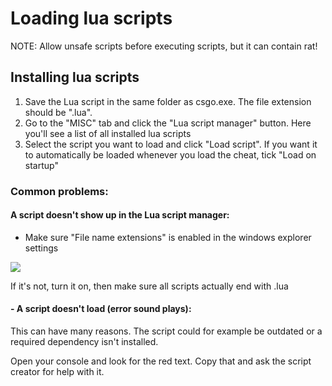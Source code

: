# Loading lua scripts

NOTE: Allow unsafe scripts before executing scripts, but it can contain rat!

## Installing lua scripts

1. Save the Lua script in the same folder as csgo.exe. The file extension should be ".lua".
2. Go to the "MISC" tab and click the "Lua script manager" button. Here you'll see a list of all installed lua scripts
3. Select the script you want to load and click "Load script". If you want it to automatically be loaded whenever you load the cheat, tick "Load on startup"

### Common problems:

#### A script doesn't show up in the Lua script manager:

* Make sure "File name extensions" is enabled in the windows explorer settings

![](https://i.imgur.com/3f7oJBN.png)

If it's not, turn it on, then make sure all scripts actually end with .lua

#### - A script doesn't load (error sound plays):

This can have many reasons. The script could for example be outdated or a required dependency isn't installed.

Open your console and look for the red text. Copy that and ask the script creator for help with it.
